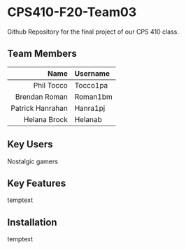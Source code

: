 # CPS410-F20-Team03
Github Repository for the final project of our CPS 410 class.

## Team Members
Name | Username
---: | :---
Phil Tocco | Tocco1pa
Brendan Roman | Roman1bm
Patrick Hanrahan | Hanra1pj
Helana Brock | Helanab

## Key Users
Nostalgic gamers

## Key Features
temptext

## Installation
temptext
